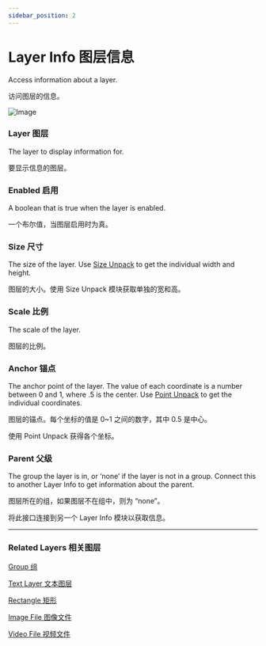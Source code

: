 ```yaml
---
sidebar_position: 2
---
```


# Layer Info 图层信息

Access information about a layer.

访问图层的信息。

![Image](https://s3.us-west-2.amazonaws.com/secure.notion-static.com/2a6f4a27-ed09-4c90-a0ba-639ef28f55c8/Untitled.png?X-Amz-Algorithm=AWS4-HMAC-SHA256&X-Amz-Content-Sha256=UNSIGNED-PAYLOAD&X-Amz-Credential=AKIAT73L2G45EIPT3X45%2F20220602%2Fus-west-2%2Fs3%2Faws4_request&X-Amz-Date=20220602T181324Z&X-Amz-Expires=86400&X-Amz-Signature=9f0eb659d1d4e114ef8442daf84428b5ac3a4c084ce90d5d6dca7b94e7609715&X-Amz-SignedHeaders=host&response-content-disposition=filename%20%3D%22Untitled.png%22&x-id=GetObject)

### Layer 图层

The layer to display information for.

要显示信息的图层。

### Enabled 启用

A boolean that is true when the layer is enabled.

一个布尔值，当图层启用时为真。

### Size 尺寸

The size of the layer. Use [Size Unpack](./Point%20Unpack.md) to get the individual width and height.

图层的大小。使用 Size Unpack 模块获取单独的宽和高。

### Scale 比例

The scale of the layer.

图层的比例。

### Anchor 锚点

The anchor point of the layer. The value of each coordinate is a number between 0 and 1, where .5 is the center. Use [Point Unpack](./Point%20Unpack.md) to get the individual coordinates.

图层的锚点。每个坐标的值是 0~1 之间的数字，其中 0.5 是中心。

使用 Point Unpack 获得各个坐标。

### Parent 父级

The group the layer is in, or ‘none’ if the layer is not in a group. Connect this to another Layer Info to get information about the parent.

图层所在的组，如果图层不在组中，则为 “none”。

将此接口连接到另一个 Layer Info 模块以获取信息。

------

### Related Layers 相关图层

[Group 组](./../Layer/Group.md)

[Text Layer 文本图层](./../Layer/Text%20Layer.md)

[Rectangle 矩形](./../Layer/Rectangle.md)

[Image File 图像文件](./../Layer/Image%20File.md)

[Video File 视频文件](./../Layer/Video%20File.md)

